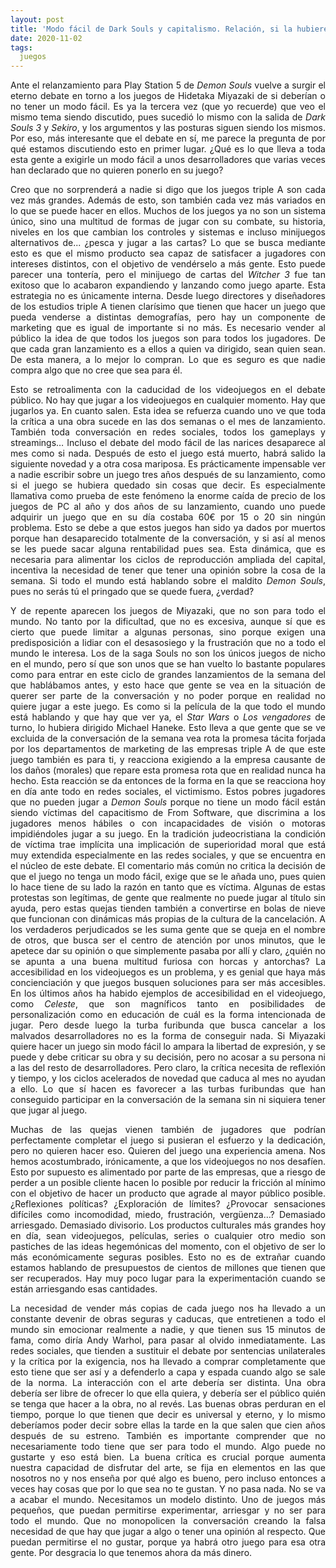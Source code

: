 ```yaml
---
layout: post
title: 'Modo fácil de Dark Souls y capitalismo. Relación, si la hubiere.'
date: 2020-11-02
tags:
  juegos
---
```

<p style='text-align: justify;'>Ante el relanzamiento para Play Station 5 de <i>Demon Souls</i> vuelve a surgir el eterno debate en torno a los juegos de Hidetaka Miyazaki de si deberían o no tener un modo fácil. Es ya la tercera vez (que yo recuerde) que veo el mismo tema siendo discutido, pues sucedió lo mismo con la salida de <i>Dark Souls 3</i> y <i>Sekiro</i>, y los argumentos y las posturas siguen siendo los mismos. Por eso, más interesante que el debate en sí, me parece la pregunta de por qué estamos discutiendo esto en primer lugar. ¿Qué es lo que lleva a toda esta gente a exigirle un modo fácil a unos desarrolladores que varias veces han declarado que no quieren ponerlo en su juego?</p>

<p style='text-align: justify;'>Creo que no sorprenderá a nadie si digo que los juegos triple A son cada vez más grandes. Además de esto, son también cada vez más variados en lo que se puede hacer en ellos. Muchos de los juegos ya no son un sistema único, sino una multitud de formas de jugar con su combate, su historia, niveles en los que cambian los controles y sistemas e incluso minijuegos alternativos de... ¿pesca y jugar a las cartas? Lo que se busca mediante esto es que el mismo producto sea capaz de satisfacer a jugadores con intereses distintos, con el objetivo de vendérselo a más gente. Esto puede parecer una tontería, pero el minijuego de cartas del <i>Witcher 3</i> fue tan exitoso que lo acabaron expandiendo y lanzando como juego aparte. Esta estrategia no es únicamente interna. Desde luego directores y diseñadores de los estudios triple A tienen clarísimo que tienen que hacer un juego que pueda venderse a distintas demografías, pero hay un componente de marketing que es igual de importante si no más. Es necesario vender al público la idea de que todos los juegos son para todos los jugadores. De que cada gran lanzamiento es a ellos a quien va dirigido, sean quien sean. De esta manera, a lo mejor lo compran. Lo que es seguro es que nadie compra algo que no cree que sea para él.</p>

<p style='text-align: justify;'>Esto se retroalimenta con la caducidad de los videojuegos en el debate público. No hay que jugar a los videojuegos en cualquier momento. Hay que jugarlos ya. En cuanto salen. Esta idea se refuerza cuando uno ve que toda la crítica a una obra sucede en las dos semanas o el mes de lanzamiento. También toda conversación en redes sociales, todos los gameplays y streamings… Incluso el debate del modo fácil de las narices desaparece al mes como si nada. Después de esto el juego está muerto, habrá salido la siguiente novedad y a otra cosa mariposa. Es prácticamente impensable ver a nadie escribir sobre un juego tres años después de su lanzamiento, como si el juego se hubiera quedado sin cosas que decir. Es especialmente llamativa como prueba de este fenómeno la enorme caída de precio de los juegos de PC al año y dos años de su lanzamiento, cuando uno puede adquirir un juego que en su día costaba 60€ por 15 o 20 sin ningún problema. Esto se debe a que estos juegos han sido ya dados por muertos porque han desaparecido totalmente de la conversación, y si así al menos se les puede sacar alguna rentabilidad pues sea. Esta dinámica, que es necesaria para alimentar los ciclos de reproducción ampliada del capital, incentiva la necesidad de tener que tener una opinión sobre la cosa de la semana. Si todo el mundo está hablando sobre el maldito <i>Demon Souls</i>, pues no serás tú el pringado que se quede fuera, ¿verdad?</p>

<p style='text-align: justify;'>Y de repente aparecen los juegos de Miyazaki, que no son para todo el mundo. No tanto por la dificultad, que no es excesiva, aunque sí que es cierto que puede limitar a algunas personas, sino porque exigen una predisposición a lidiar con el desasosiego y la frustración que no a todo el mundo le interesa. Los de la saga Souls no son los únicos juegos de nicho en el mundo, pero sí que son unos que se han vuelto lo bastante populares como para entrar en este ciclo de grandes lanzamientos de la semana del que hablábamos antes, y esto hace que gente se vea en la situación de querer ser parte de la conversación y no poder porque en realidad no quiere jugar a este juego. Es como si la película de la que todo el mundo está hablando y que hay que ver ya, el <i>Star Wars</i> o <i>Los vengadores</i> de turno, lo hubiera dirigido Michael Haneke. Esto lleva a que gente que se ve excluida de la conversación de la semana vea rota la promesa tácita forjada por los departamentos de marketing de las empresas triple A de que este juego también es para ti, y reacciona exigiendo a la empresa causante de los daños (morales) que repare esta promesa rota que en realidad nunca ha hecho. Esta reacción se da entonces de la forma en la que se reacciona hoy en día ante todo en redes sociales, el victimismo. Estos pobres jugadores que no pueden jugar a <i>Demon Souls</i> porque no tiene un modo fácil están siendo víctimas del capacitismo de From Software, que discrimina a los jugadores menos hábiles o con incapacidades de visión o motoras impidiéndoles jugar a su juego. En la tradición judeocristiana la condición de víctima trae implícita una implicación de superioridad moral que está muy extendida especialmente en las redes sociales, y que se encuentra en el núcleo de este debate. El comentario más común no critica la decisión de que el juego no tenga un modo fácil, exige que se le añada uno, pues quien lo hace tiene de su lado la razón en tanto que es víctima. Algunas de estas protestas son legítimas, de gente que realmente no puede jugar al título sin ayuda, pero estas quejas tienden también a convertirse en bolas de nieve que funcionan con dinámicas más propias de la cultura de la cancelación. A los verdaderos perjudicados se les suma gente que se queja en el nombre de otros, que busca ser el centro de atención por unos minutos, que le apetece dar su opinión o que simplemente pasaba por allí y claro, ¿quién no se apunta a una buena multitud furiosa con horcas y antorchas? La accesibilidad en los videojuegos es un problema, y es genial que haya más concienciación y que juegos busquen soluciones para ser más accesibles. En los últimos años ha habido ejemplos de accesibilidad en el videojuego, como <i>Celeste</i>, que son magníficos tanto en posibilidades de personalización como en educación de cuál es la forma intencionada de jugar. Pero desde luego la turba furibunda que busca cancelar a los malvados desarrolladores no es la forma de conseguir nada. Si Miyazaki quiere hacer un juego sin modo fácil lo ampara la libertad de expresión, y se puede y debe criticar su obra y su decisión, pero no acosar a su persona ni a las del resto de desarrolladores. Pero claro, la crítica necesita de reflexión y tiempo, y los ciclos acelerados de novedad que caduca al mes no ayudan a ello. Lo que sí hacen es favorecer a las turbas furibundas que han conseguido participar en la conversación de la semana sin ni siquiera tener que jugar al juego.</p>

<p style='text-align: justify;'>Muchas de las quejas vienen también de jugadores que podrían perfectamente completar el juego si pusieran el esfuerzo y la dedicación, pero no quieren hacer eso. Quieren del juego una experiencia amena. Nos hemos acostumbrado, irónicamente, a que los videojuegos no nos desafíen. Esto por supuesto es alimentado por parte de las empresas, que a riesgo de perder a un posible cliente hacen lo posible por reducir la fricción al mínimo con el objetivo de hacer un producto que agrade al mayor público posible. ¿Reflexiones políticas? ¿Exploración de límites? ¿Provocar sensaciones difíciles como incomodidad, miedo, frustración, vergüenza…? Demasiado arriesgado. Demasiado divisorio. Los productos culturales más grandes hoy en día, sean videojuegos, películas, series o cualquier otro medio son pastiches de las ideas hegemónicas del momento, con el objetivo de ser lo más económicamente seguras posibles. Esto no es de extrañar cuando estamos hablando de presupuestos de cientos de millones que tienen que ser recuperados. Hay muy poco lugar para la experimentación cuando se están arriesgando esas cantidades.</p>

<p style='text-align: justify;'>La necesidad de vender más copias de cada juego nos ha llevado a un constante devenir de obras seguras y caducas, que entretienen a todo el mundo sin emocionar realmente a nadie, y que tienen sus 15 minutos de fama, como diría Andy Warhol, para pasar al olvido inmediatamente. Las redes sociales, que tienden a sustituir el debate por sentencias unilaterales y la crítica por la exigencia, nos ha llevado a comprar completamente que esto tiene que ser así y a defenderlo a capa y espada cuando algo se sale de la norma. La interacción con el arte debería ser distinta. Una obra debería ser libre de ofrecer lo que ella quiera, y debería ser el público quién se tenga que hacer a la obra, no al revés. Las buenas obras perduran en el tiempo, porque lo que tienen que decir es universal y eterno, y lo mismo deberíamos poder decir sobre ellas la tarde en la que salen que cien años después de su estreno. También es importante comprender que no necesariamente todo tiene que ser para todo el mundo. Algo puede no gustarte y eso está bien. La buena crítica es crucial porque aumenta nuestra capacidad de disfrutar del arte, se fija en elementos en las que nosotros no y nos enseña por qué algo es bueno, pero incluso entonces a veces hay cosas que por lo que sea no te gustan. Y no pasa nada. No se va a acabar el mundo. Necesitamos un modelo distinto. Uno de juegos más pequeños, que puedan permitirse experimentar, arriesgar y no ser para todo el mundo. Que no monopolicen la conversación creando la falsa necesidad de que hay que jugar a algo o tener una opinión al respecto. Que puedan permitirse el no gustar, porque ya habrá otro juego para esa otra gente. Por desgracia lo que tenemos ahora da más dinero.</p>
